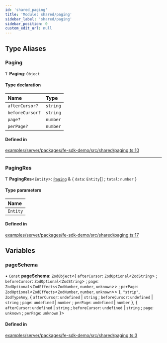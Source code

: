 ```yaml
---
id: 'shared_paging'
title: 'Module: shared/paging'
sidebar_label: 'shared/paging'
sidebar_position: 0
custom_edit_url: null
---
```


## Type Aliases

### Paging

Ƭ **Paging**: `Object`

#### Type declaration

| Name            | Type     |
| :-------------- | :------- |
| `afterCursor?`  | `string` |
| `beforeCursor?` | `string` |
| `page?`         | `number` |
| `perPage?`      | `number` |

#### Defined in

[examples/server/packages/fe-sdk-demo/src/shared/paging.ts:10](https://github.com/jiouiuw/tsdk-monorepo/blob/f48ea35/examples/server/packages/fe-sdk-demo/src/shared/paging.ts#L10)

---

### PagingRes

Ƭ **PagingRes**<`Entity`\>: [`Paging`](shared_paging.md#paging) & { `data`: `Entity`[] ; `total`: `number` }

#### Type parameters

| Name     |
| :------- |
| `Entity` |

#### Defined in

[examples/server/packages/fe-sdk-demo/src/shared/paging.ts:17](https://github.com/jiouiuw/tsdk-monorepo/blob/f48ea35/examples/server/packages/fe-sdk-demo/src/shared/paging.ts#L17)

## Variables

### pageSchema

• `Const` **pageSchema**: `ZodObject`<{ `afterCursor`: `ZodOptional`<`ZodString`\> ; `beforeCursor`: `ZodOptional`<`ZodString`\> ; `page`: `ZodOptional`<`ZodEffects`<`ZodNumber`, `number`, `unknown`\>\> ; `perPage`: `ZodOptional`<`ZodEffects`<`ZodNumber`, `number`, `unknown`\>\> }, `"strip"`, `ZodTypeAny`, { `afterCursor`: `undefined` \| `string` ; `beforeCursor`: `undefined` \| `string` ; `page`: `undefined` \| `number` ; `perPage`: `undefined` \| `number` }, { `afterCursor`: `undefined` \| `string` ; `beforeCursor`: `undefined` \| `string` ; `page`: `unknown` ; `perPage`: `unknown` }\>

#### Defined in

[examples/server/packages/fe-sdk-demo/src/shared/paging.ts:3](https://github.com/jiouiuw/tsdk-monorepo/blob/f48ea35/examples/server/packages/fe-sdk-demo/src/shared/paging.ts#L3)
